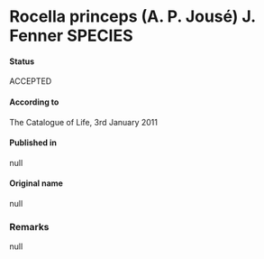 Rocella princeps (A. P. Jousé) J. Fenner SPECIES
=======

#### Status
ACCEPTED

#### According to
The Catalogue of Life, 3rd January 2011

#### Published in
null

#### Original name
null

### Remarks
null